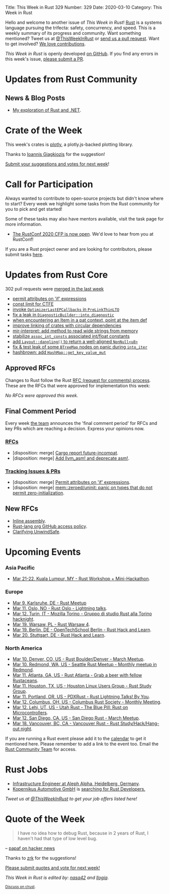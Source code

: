 Title: This Week in Rust 329
Number: 329
Date: 2020-03-10
Category: This Week in Rust

Hello and welcome to another issue of *This Week in Rust*!
[Rust](http://rust-lang.org) is a systems language pursuing the trifecta: safety, concurrency, and speed.
This is a weekly summary of its progress and community.
Want something mentioned? Tweet us at [@ThisWeekInRust](https://twitter.com/ThisWeekInRust) or [send us a pull request](https://github.com/cmr/this-week-in-rust).
Want to get involved? [We love contributions](https://github.com/rust-lang/rust/blob/master/CONTRIBUTING.md).

*This Week in Rust* is openly developed [on GitHub](https://github.com/cmr/this-week-in-rust).
If you find any errors in this week's issue, [please submit a PR](https://github.com/cmr/this-week-in-rust/pulls).

# Updates from Rust Community

## News & Blog Posts

* [My exploration of Rust and .NET](https://ericsink.com/entries/dotnet_rust.html).


# Crate of the Week

This week's crates is [plotly](https://github.com/igiagkiozis/plotly), a plotly.js-backed plotting library.

Thanks to [Ioannis Giagkiozis](https://users.rust-lang.org/t/crate-of-the-week/2704/736) for the suggestion!

[Submit your suggestions and votes for next week][submit_crate]!

[submit_crate]: https://users.rust-lang.org/t/crate-of-the-week/2704

# Call for Participation

Always wanted to contribute to open-source projects but didn't know where to start?
Every week we highlight some tasks from the Rust community for you to pick and get started!

Some of these tasks may also have mentors available, visit the task page for more information.

* [The RustConf 2020 CFP is now open](https://cfp.rustconf.com/events/rustconf-2020). We'd love to hear from you at RustConf!

If you are a Rust project owner and are looking for contributors, please submit tasks [here][guidelines].

[guidelines]: https://users.rust-lang.org/t/twir-call-for-participation/4821

# Updates from Rust Core

302 pull requests were [merged in the last week][merged]

[merged]: https://github.com/search?q=is%3Apr+org%3Arust-lang+is%3Amerged+merged%3A2020-03-02..2020-03-09

* [permit attributes on 'if' expressions](https://github.com/rust-lang/rust/pull/69201)
* [const limit for CTFE](https://github.com/rust-lang/rust/pull/67260)
* [invoke `OptimizerLastEPCallbacks` in `PreLinkThinLTO`](https://github.com/rust-lang/rust/pull/69665)
* [fix a leak in `DiagnosticBuilder::into_diagnostic`](https://github.com/rust-lang/rust/pull/69628)
* [when encountering an Item in a pat context, point at the item def](https://github.com/rust-lang/rust/pull/67741)
* [improve linking of crates with circular dependencies](https://github.com/rust-lang/rust/pull/69371)
* [mir-interpret: add method to read wide strings from memory](https://github.com/rust-lang/rust/pull/69326)
* [stabilize `assoc_int_consts` associated int/float constants](https://github.com/rust-lang/rust/pull/68952)
* [add `Layout::dangling()` to return a well-aligned `NonNull<u8>`](https://github.com/rust-lang/rust/pull/69794)
* [fix & test leak of some `BTreeMap` nodes on panic during `into_iter`](https://github.com/rust-lang/rust/pull/69776)
* [hashbrown: add `HashMap::get_key_value_mut`](https://github.com/rust-lang/hashbrown/pull/145)

## Approved RFCs

Changes to Rust follow the Rust [RFC (request for comments) process](https://github.com/rust-lang/rfcs#rust-rfcs). These
are the RFCs that were approved for implementation this week:

*No RFCs were approved this week.*

## Final Comment Period

Every week [the team](https://www.rust-lang.org/team.html) announces the
'final comment period' for RFCs and key PRs which are reaching a
decision. Express your opinions now.

### [RFCs](https://github.com/rust-lang/rfcs/labels/final-comment-period)

* [disposition: merge] [Cargo report future-incompat](https://github.com/rust-lang/rfcs/pull/2834).
* [disposition: merge] [Add llvm_asm! and deprecate asm!](https://github.com/rust-lang/rfcs/pull/2843).

### [Tracking Issues & PRs](https://github.com/rust-lang/rust/labels/final-comment-period)

* [disposition: merge] [Permit attributes on 'if' expressions](https://github.com/rust-lang/rust/pull/69201).
* [disposition: merge] [mem::zeroed/uninit: panic on types that do not permit zero-initialization](https://github.com/rust-lang/rust/pull/66059).

## New RFCs

* [Inline assembly](https://github.com/rust-lang/rfcs/pull/2873).
* [Rust-lang org GitHub access policy](https://github.com/rust-lang/rfcs/pull/2872).
* [Clarifying UnwindSafe](https://github.com/rust-lang/rfcs/pull/2871).

# Upcoming Events

### Asia Pacific

* [Mar 21-22. Kuala Lumpur, MY - Rust Workshop + Mini-Hackathon](https://docs.google.com/forms/d/e/1FAIpQLScSe4xQycs5i3PtEtR9GAj4vdkWUhwW3v0BiTQFpps4l7PgIA/viewform).

### Europe

* [Mar  9. Karlsruhe, DE - Rust Meetup](https://www.meetup.com/Rust-Hack-Learn-Karlsruhe/events/268299172/)
* [Mar 11. Oslo, NO - Rust Oslo - Lightning talks](https://www.meetup.com/Rust-Oslo/events/268738879).
* [Mar 12. Turin, IT - Mozilla Torino - Gruppo di studio Rust alla Torino hacknight](https://www.meetup.com/Mozilla-Torino/events/268822794).
* [Mar 19. Warsaw, PL - Rust Warsaw 4](https://www.meetup.com/Rust-Warsaw/events/269164365/).
* [Mar 19. Berlin, DE - OpenTechSchool Berlin - Rust Hack and Learn](https://www.meetup.com/opentechschool-berlin/events/gztznrybcfbzb/).
* [Mar 20. Stuttgart, DE - Rust Hack and Learn](https://www.meetup.com/de-DE/Rust-Community-Stuttgart/events/269369994/).

### North America

* [Mar 10. Denver, CO, US - Rust Boulder/Denver - March Meetup](https://www.meetup.com/Rust-Boulder-Denver/events/267834799/).
* [Mar 10. Redmond, WA, US - Seattle Rust Meetup - Monthly meetup in Redmond](https://www.meetup.com/Seattle-Rust-Meetup/events/prbtdrybcfbnb/).
* [Mar 11. Atlanta, GA, US - Rust Atlanta - Grab a beer with fellow Rustaceans](https://www.meetup.com/Rust-ATL/events/qxqdgrybcfbpb/).
* [Mar 11. Houston, TX, US - Houston Linux Users Group - Rust Study Group](https://www.facebook.com/events/469382520642102).
* [Mar 11. Portland, OR, US - PDXRust - Rust Lightning Talks! By You](https://www.meetup.com/PDXRust/events/269055813/).
* [Mar 12. Columbus, OH, US - Columbus Rust Society - Monthly Meeting](https://www.meetup.com/columbus-rs/events/dpkhgrybcfbqb/).
* [Mar 12. Lehi, UT, US - Utah Rust - The Blue Pill: Rust on Microcontrollers](https://www.meetup.com/utah-rust/events/268567961/).
* [Mar 12. San Diego, CA, US - San Diego Rust - March Meetup](https://www.meetup.com/San-Diego-Rust/events/269191953/).
* [Mar 18. Vancouver, BC, CA - Vancouver Rust - Rust Study/Hack/Hang-out night](https://www.meetup.com/Vancouver-Rust/events/qnrgnrybcfbxb/).

If you are running a Rust event please add it to the [calendar] to get
it mentioned here. Please remember to add a link to the event too.
Email the [Rust Community Team][community] for access.

[calendar]: https://www.google.com/calendar/embed?src=apd9vmbc22egenmtu5l6c5jbfc%40group.calendar.google.com
[community]: mailto:community-team@rust-lang.org

# Rust Jobs

* [Infrastructure Engineer at Aleph Alpha, Heidelberg, Germany](https://aleph-alpha.de/sw_engineer.html?language=de).
* [Kopernikus Automotive GmbH](http://kopernikusauto.com) is [searching for Rust Developers.](https://www.reddit.com/r/rust/comments/eyw94s/official_rrust_whos_hiring_thread_for_jobseekers/fk08z9g?utm_source=share&utm_medium=web2x)

*Tweet us at [@ThisWeekInRust](https://twitter.com/ThisWeekInRust) to get your job offers listed here!*

# Quote of the Week

> I have no idea how to debug Rust, because in 2 years of Rust, I haven't had that type of low level bug.

– [papaf on hacker news](https://news.ycombinator.com/item?id=22514233)

Thanks to [zrk](https://users.rust-lang.org/t/twir-quote-of-the-week/328/826) for the suggestions!

[Please submit quotes and vote for next week!](https://users.rust-lang.org/t/twir-quote-of-the-week/328)

*This Week in Rust is edited by: [nasa42](https://github.com/nasa42) and [llogiq](https://github.com/llogiq).*

<small>[Discuss on r/rust]().</small>
